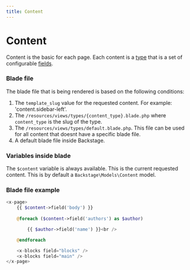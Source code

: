 ```yaml
---
title: Content
---
```


# Content

Content is the basic for each page. Each content is a [type](/02-types/01-introduction) that is a set of configurable [fields](/03-fields/01-introduction).

### Blade file
The blade file that is being rendered is based on the following conditions:


1. The `template_slug` value for the requested content. For example: 'content.sidebar-left'.
2. The `/resources/views/types/{content_type}.blade.php` where `content_type` is the slug of the type.
3. The `/resources/views/types/default.blade.php`. This file can be used for all content that doesnt have a specific blade file.
4. A default blade file inside Backstage.

### Variables inside blade

The `$content` variable is always available. This is the current requested content. This is by default a `Backstage\Models\Content` model.


### Blade file example

```php
<x-page>
    {{ $content->field('body') }}
    
    @foreach ($content->field('authors') as $author)

        {{ $author->field('name') }}<br />

    @endforeach

    <x-blocks field="blocks" />
    <x-blocks field="main" />
</x-page>

```